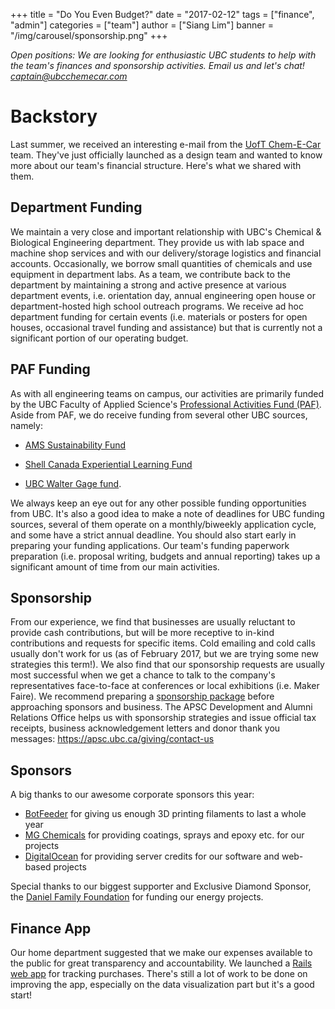 +++
title = "Do You Even Budget?"
date = "2017-02-12"
tags = ["finance", "admin"]
categories = ["team"]
author = ["Siang Lim"]
banner = "/img/carousel/sponsorship.png"
+++

*Open positions: We are looking for enthusiastic UBC students to help with the team's finances and sponsorship activities. Email us and let's chat! captain@ubcchemecar.com*

# Backstory
Last summer, we received an interesting e-mail from the [UofT Chem-E-Car](http://uoftchemecar.com) team. They've just officially launched as a design team and wanted to know more about our team's financial structure. Here's what we shared with them.

## Department Funding
We maintain a very close and important relationship with UBC's Chemical & Biological Engineering department. They provide us with lab space and machine shop services and with our delivery/storage logistics and financial accounts. Occasionally, we borrow small quantities of chemicals and use equipment in department labs. As a team, we contribute back to the department by maintaining a strong and active presence at various department events, i.e. orientation day, annual engineering open house or department-hosted high school outreach programs. We receive ad hoc department funding for certain events (i.e. materials or posters for open houses, occasional travel funding and assistance) but that is currently not a significant portion of our operating budget.

## PAF Funding
As with all engineering teams on campus, our activities are primarily funded by the UBC Faculty of Applied Science's [Professional Activities Fund (PAF)](http://paf.engineering.ubc.ca/). Aside from PAF, we do receive funding from several other UBC sources, namely:

- [AMS Sustainability Fund](http://amssustainability.ca/)

- [Shell Canada Experiential Learning Fund](http://students.engineering.ubc.ca/career/professional-development/self/)

- [UBC Walter Gage fund](https://vpstudents.ubc.ca/walter-gage).

We always keep an eye out for any other possible funding opportunities from UBC. It's also a good idea to make a note of deadlines for UBC funding sources, several of them operate on a monthly/biweekly application cycle, and some have a strict annual deadline. You should also start early in preparing your funding applications. Our team's funding paperwork preparation (i.e. proposal writing, budgets and annual reporting) takes up a significant amount of time from our main activities.

## Sponsorship
From our experience, we find that businesses are usually reluctant to provide cash contributions, but will be more receptive to in-kind contributions and requests for specific items. Cold emailing and cold calls usually don't work for us (as of February 2017, but we are trying some new strategies this term!). We also find that our sponsorship requests are usually most successful when we get a chance to talk to the company's representatives face-to-face at conferences or local exhibitions (i.e. Maker Faire). We recommend preparing a [sponsorship package](http://www.ubcchemecar.com/sponsors/) before approaching sponsors and business. The APSC Development and Alumni Relations Office helps us with sponsorship strategies and issue official tax receipts, business acknowledgement letters and donor thank you messages: https://apsc.ubc.ca/giving/contact-us

## Sponsors
A big thanks to our awesome corporate sponsors this year:

- [BotFeeder](https://www.botfeeder.ca/) for giving us enough 3D printing filaments to last a whole year
- [MG Chemicals](http://www.mgchemicals.com) for providing coatings, sprays and epoxy etc. for our projects
- [DigitalOcean](https://www.digitalocean.com/) for providing server credits for our software and web-based projects

Special thanks to our biggest supporter and Exclusive Diamond Sponsor, the [Daniel Family Foundation](https://www.facebook.com/danielfamilyfoundation/) for funding our energy projects.

## Finance App
Our home department suggested that we make our expenses available to the public for great transparency and accountability. We launched a [Rails web app](http://finance.ubcchemecar.com) for tracking purchases. There's still a lot of work to be done on improving the app, especially on the data visualization part but it's a good start!
